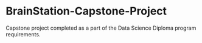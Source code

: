 # BrainStation-Capstone-Project
Capstone project completed as a part of the Data Science Diploma program requirements.
